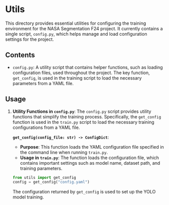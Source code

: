 # Utils

This directory provides essential utilities for configuring the training environment for the NASA Segmentation F24 project. It currently contains a single script, `config.py`, which helps manage and load configuration settings for the project.


## Contents

- `config.py`: A utility script that contains helper functions, such as loading configuration files, used throughout the project. The key function, `get_config`, is used in the training script to load the necessary parameters from a YAML file.

## Usage

1. **Utility Functions in `config.py`**: 
   The `config.py` script provides utility functions that simplify the training process. Specifically, the `get_config` function is used in the `train.py` script to load the necessary training configurations from a YAML file. 

   **`get_config(config_file: str) -> ConfigDict`**:
   - **Purpose**: This function loads the YAML configuration file specified in the command line when running `train.py`.
   - **Usage in `train.py`**: The function loads the configuration file, which contains important settings such as model name, dataset path, and training parameters.

   ```python
   from utils import get_config
   config = get_config("config.yaml")
   ```

   The configuration returned by `get_config` is used to set up the YOLO model training.

